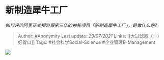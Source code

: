 # 新制造犀牛工厂
*如何评价阿里正式揭晓保密三年的神秘项目「新制造犀牛工厂」，是做什么的?*

> Author: #Anonymity
Last update: *23/07/2021* 
Links: [[大过滤器（一）好胃口]]
Tags: #社会科学Social-Science #企业管理B-Management

 
![](https://pic1.zhimg.com/50/v2-89f7dd858d1c2294be55fde9d1684c8c_hd.jpg?source=1940ef5c)

